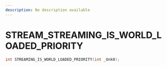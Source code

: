 ```yaml
---
description: No description available 
---
```


# STREAM\_STREAMING_IS_WORLD_LOADED_PRIORITY

```cpp
int STREAMING_IS_WORLD_LOADED_PRIORITY(int _Unk0);
```